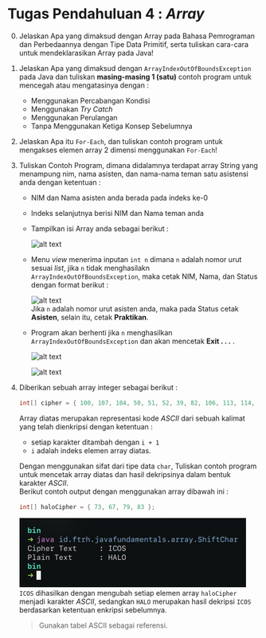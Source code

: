 # Tugas Pendahuluan 4 : _Array_

0. Jelaskan Apa yang dimaksud dengan Array pada Bahasa Pemrograman dan Perbedaannya dengan Tipe Data Primitif, serta tuliskan cara-cara untuk mendeklarasikan Array pada Java!  

1. Jelaskan Apa yang dimaksud dengan ```ArrayIndexOutOfBoundsException``` pada Java dan tuliskan **masing-masing 1 (satu)** contoh program untuk mencegah atau mengatasinya dengan  :  
    - Menggunakan Percabangan Kondisi
    - Menggunakan _Try Catch_
    - Menggunakan Perulangan
    - Tanpa Menggunakan Ketiga Konsep Sebelumnya  

2. Jelaskan Apa itu ```For-Each```, dan tuliskan contoh program untuk mengakses elemen array 2 dimensi menggunakan ```For-Each```!  

3. Tuliskan Contoh Program, dimana didalamnya terdapat array String yang menampung nim, nama asisten, dan nama-nama teman satu asistensi anda dengan ketentuan  :  
    - NIM dan Nama asisten anda berada pada indeks ke-0
	- Indeks selanjutnya berisi NIM dan Nama teman anda
	- Tampilkan isi Array anda sebagai berikut :  
 
		![alt text][01_list]
	- Menu *view* menerima inputan ```int n``` dimana ```n``` adalah nomor urut sesuai *list*, jika ```n``` tidak menghasilakn ```ArrayIndexOutOfBoundsException```, maka cetak NIM, Nama, dan Status dengan format berikut :  
		
		![alt text][02_list]  
	Jika ```n``` adalah nomor urut asisten anda, maka pada Status cetak **Asisten**, selain itu, cetak **Praktikan**.
	- Program akan berhenti jika ```n``` menghasilkan ```ArrayIndexOutOfBoundsException``` dan akan mencetak **Exit . . .** .  

		![alt text][03_list]  

		![alt text][04_list]  

		[01_list]: assets/img/01_list.png "Tampilan List"
		[02_list]: assets/img/02_view.png "Tampilan Jika Inputan adalah Nomor urut Asisten"
		[03_list]: assets/img/03_view.png "Tampilan Jika Inputan adalah nomor urut teman"
		[04_list]: assets/img/04_exit.png "Tampilan Ketika ArrayIndexOutOfBoundsException"

4. Diberikan sebuah array integer sebagai berikut :  
   
	```java
	int[] cipher = { 100, 107, 104, 50, 51, 52, 39, 82, 106, 113, 114, 123, 123, 135, 112 };
	```
	Array diatas merupakan representasi kode *ASCII* dari sebuah kalimat yang telah dienkripsi dengan ketentuan :  
      + setiap karakter ditambah dengan ```i + 1```
      + ```i``` adalah indeks elemen array diatas.  
   
	Dengan menggunakan sifat dari tipe data ```char```, Tuliskan contoh program untuk mencetak array diatas dan hasil dekripsinya dalam bentuk karakter *ASCII*.  
	Berikut contoh output dengan menggunakan array dibawah ini :  
	```java
	int[] haloCipher = { 73, 67, 79, 83 };
	```

	![alt text](assets/img/05_shift_char.png "Dekripsi Array")  
	```ICOS``` dihasilkan dengan mengubah setiap elemen array ```haloCipher``` menjadi karakter *ASCII*, sedangkan ```HALO``` merupakan hasil dekripsi ```ICOS``` berdasarkan ketentuan enkripsi sebelumnya.  
	>  Gunakan tabel ASCII sebagai referensi.